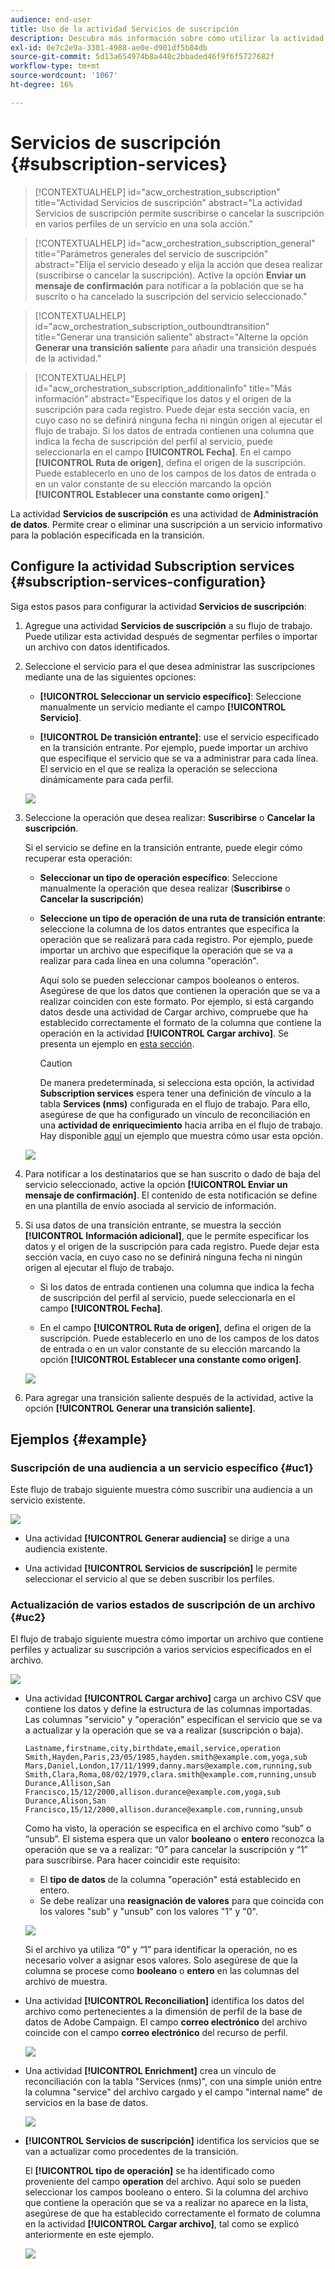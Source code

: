 ```yaml
---
audience: end-user
title: Uso de la actividad Servicios de suscripción
description: Descubra más información sobre cómo utilizar la actividad del flujo de trabajo Servicios de suscripción
exl-id: 0e7c2e9a-3301-4988-ae0e-d901df5b84db
source-git-commit: 5d13a654974b8a448c2bbaded46f9f6f5727682f
workflow-type: tm+mt
source-wordcount: '1067'
ht-degree: 16%

---
```


# Servicios de suscripción {#subscription-services}

>[!CONTEXTUALHELP]
>id="acw_orchestration_subscription"
>title="Actividad Servicios de suscripción"
>abstract="La actividad Servicios de suscripción permite suscribirse o cancelar la suscripción en varios perfiles de un servicio en una sola acción."

>[!CONTEXTUALHELP]
>id="acw_orchestration_subscription_general"
>title="Parámetros generales del servicio de suscripción"
>abstract="Elija el servicio deseado y elija la acción que desea realizar (suscribirse o cancelar la suscripción). Active la opción **Enviar un mensaje de confirmación** para notificar a la población que se ha suscrito o ha cancelado la suscripción del servicio seleccionado."

>[!CONTEXTUALHELP]
>id="acw_orchestration_subscription_outboundtransition"
>title="Generar una transición saliente"
>abstract="Alterne la opción **Generar una transición saliente** para añadir una transición después de la actividad."

>[!CONTEXTUALHELP]
>id="acw_orchestration_subscription_additionalinfo"
>title="Más información"
>abstract="Especifique los datos y el origen de la suscripción para cada registro. Puede dejar esta sección vacía, en cuyo caso no se definirá ninguna fecha ni ningún origen al ejecutar el flujo de trabajo. Si los datos de entrada contienen una columna que indica la fecha de suscripción del perfil al servicio, puede seleccionarla en el campo **[!UICONTROL Fecha]**. En el campo **[!UICONTROL Ruta de origen]**, defina el origen de la suscripción. Puede establecerlo en uno de los campos de los datos de entrada o en un valor constante de su elección marcando la opción **[!UICONTROL Establecer una constante como origen]**."

La actividad **Servicios de suscripción** es una actividad de **Administración de datos**. Permite crear o eliminar una suscripción a un servicio informativo para la población especificada en la transición.

## Configure la actividad Subscription services {#subscription-services-configuration}

Siga estos pasos para configurar la actividad **Servicios de suscripción**:

1. Agregue una actividad **Servicios de suscripción** a su flujo de trabajo. Puede utilizar esta actividad después de segmentar perfiles o importar un archivo con datos identificados.

1. Seleccione el servicio para el que desea administrar las suscripciones mediante una de las siguientes opciones:

   * **[!UICONTROL Seleccionar un servicio específico]**: Seleccione manualmente un servicio mediante el campo **[!UICONTROL Servicio]**.

   * **[!UICONTROL De transición entrante]**: use el servicio especificado en la transición entrante. Por ejemplo, puede importar un archivo que especifique el servicio que se va a administrar para cada línea. El servicio en el que se realiza la operación se selecciona dinámicamente para cada perfil.

   ![](../assets/workflow-subscription-service.png)

1. Seleccione la operación que desea realizar: **Suscribirse** o **Cancelar la suscripción**.

   Si el servicio se define en la transición entrante, puede elegir cómo recuperar esta operación:

   * **Seleccionar un tipo de operación específico**: Seleccione manualmente la operación que desea realizar (**Suscribirse** o **Cancelar la suscripción**)

   * **Seleccione un tipo de operación de una ruta de transición entrante**: seleccione la columna de los datos entrantes que especifica la operación que se realizará para cada registro. Por ejemplo, puede importar un archivo que especifique la operación que se va a realizar para cada línea en una columna &quot;operación&quot;.

     Aquí solo se pueden seleccionar campos booleanos o enteros. Asegúrese de que los datos que contienen la operación que se va a realizar coinciden con este formato. Por ejemplo, si está cargando datos desde una actividad de Cargar archivo, compruebe que ha establecido correctamente el formato de la columna que contiene la operación en la actividad **[!UICONTROL Cargar archivo]**. Se presenta un ejemplo en [esta sección](#uc2).

     >[!CAUTION]
     >
     >De manera predeterminada, si selecciona esta opción, la actividad **Subscription services** espera tener una definición de vínculo a la tabla **Services (nms)** configurada en el flujo de trabajo. Para ello, asegúrese de que ha configurado un vínculo de reconciliación en una **actividad de enriquecimiento** hacia arriba en el flujo de trabajo. Hay disponible [aquí](#uc2) un ejemplo que muestra cómo usar esta opción.

   ![](../assets/workflow-subscription-service-inbound.png)

1. Para notificar a los destinatarios que se han suscrito o dado de baja del servicio seleccionado, active la opción **[!UICONTROL Enviar un mensaje de confirmación]**. El contenido de esta notificación se define en una plantilla de envío asociada al servicio de información.

1. Si usa datos de una transición entrante, se muestra la sección **[!UICONTROL Información adicional]**, que le permite especificar los datos y el origen de la suscripción para cada registro. Puede dejar esta sección vacía, en cuyo caso no se definirá ninguna fecha ni ningún origen al ejecutar el flujo de trabajo.

   * Si los datos de entrada contienen una columna que indica la fecha de suscripción del perfil al servicio, puede seleccionarla en el campo **[!UICONTROL Fecha]**.

   * En el campo **[!UICONTROL Ruta de origen]**, defina el origen de la suscripción. Puede establecerlo en uno de los campos de los datos de entrada o en un valor constante de su elección marcando la opción **[!UICONTROL Establecer una constante como origen]**.

   ![](../assets/workflow-subscription-service-additional.png)

1. Para agregar una transición saliente después de la actividad, active la opción **[!UICONTROL Generar una transición saliente]**.

## Ejemplos {#example}

### Suscripción de una audiencia a un servicio específico {#uc1}

Este flujo de trabajo siguiente muestra cómo suscribir una audiencia a un servicio existente.

![](../assets/workflow-subscription-service-uc1.png)

* Una actividad **[!UICONTROL Generar audiencia]** se dirige a una audiencia existente.

* Una actividad **[!UICONTROL Servicios de suscripción]** le permite seleccionar el servicio al que se deben suscribir los perfiles.

### Actualización de varios estados de suscripción de un archivo {#uc2}

El flujo de trabajo siguiente muestra cómo importar un archivo que contiene perfiles y actualizar su suscripción a varios servicios especificados en el archivo.

![](../assets/workflow-subscription-service-uc2.png)

* Una actividad **[!UICONTROL Cargar archivo]** carga un archivo CSV que contiene los datos y define la estructura de las columnas importadas. Las columnas &quot;servicio&quot; y &quot;operación&quot; especifican el servicio que se va a actualizar y la operación que se va a realizar (suscripción o baja).

  ```
  Lastname,firstname,city,birthdate,email,service,operation
  Smith,Hayden,Paris,23/05/1985,hayden.smith@example.com,yoga,sub
  Mars,Daniel,London,17/11/1999,danny.mars@example.com,running,sub
  Smith,Clara,Roma,08/02/1979,clara.smith@example.com,running,unsub
  Durance,Allison,San Francisco,15/12/2000,allison.durance@example.com,yoga,sub
  Durance,Alison,San Francisco,15/12/2000,allison.durance@example.com,running,unsub
  ```

  Como ha visto, la operación se especifica en el archivo como “sub” o “unsub”. El sistema espera que un valor **booleano** o **entero** reconozca la operación que se va a realizar: “0” para cancelar la suscripción y “1” para suscribirse. Para hacer coincidir este requisito:
   * El **tipo de datos** de la columna &quot;operación&quot; está establecido en entero.
   * Se debe realizar una **reasignación de valores** para que coincida con los valores &quot;sub&quot; y &quot;unsub&quot; con los valores &quot;1&quot; y &quot;0&quot;.

  ![](../assets/workflow-subscription-service-uc2-mapping.png)

  Si el archivo ya utiliza “0” y “1” para identificar la operación, no es necesario volver a asignar esos valores. Solo asegúrese de que la columna se procese como **booleano** o **entero** en las columnas del archivo de muestra.

* Una actividad **[!UICONTROL Reconciliation]** identifica los datos del archivo como pertenecientes a la dimensión de perfil de la base de datos de Adobe Campaign. El campo **correo electrónico** del archivo coincide con el campo **correo electrónico** del recurso de perfil.

  ![](../assets/workflow-subscription-service-uc2-reconciliation.png)

* Una actividad **[!UICONTROL Enrichment]** crea un vínculo de reconciliación con la tabla &quot;Services (nms)&quot;, con una simple unión entre la columna &quot;service&quot; del archivo cargado y el campo &quot;internal name&quot; de servicios en la base de datos.

  ![](../assets/workflow-subscription-service-uc2-enrichment.png)

* **[!UICONTROL Servicios de suscripción]** identifica los servicios que se van a actualizar como procedentes de la transición.

  El **[!UICONTROL tipo de operación]** se ha identificado como proveniente del campo **operation** del archivo. Aquí solo se pueden seleccionar los campos booleano o entero. Si la columna del archivo que contiene la operación que se va a realizar no aparece en la lista, asegúrese de que ha establecido correctamente el formato de columna en la actividad **[!UICONTROL Cargar archivo]**, tal como se explicó anteriormente en este ejemplo.

  ![](../assets/workflow-subscription-service-uc2-subscription.png)
